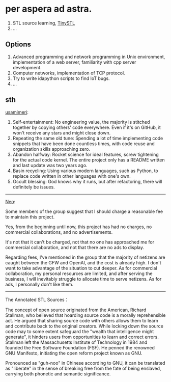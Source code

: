 # per aspera ad astra.
1. STL source learning, [TinySTL](https://github.com/shi9uma/TinySTL.git)
2. ...

## Options

1. Advanced programming and network programming in Unix environment, implementation of a web server, familiarity with cpp server development.
2. Computer networks, implementation of TCP protocol.
3. Try to write idapython scripts to find IoT bugs.
4. ...

## sth

[usamimeri](https://www.zhihu.com/question/633141089/answer/3351016479):

1. Self-entertainment: No engineering value, the majority is stitched together by copying others' code everywhere. Even if it's on GitHub, it won't receive any stars and might close down.
2. Repeating the same old tune: Spending a lot of time implementing code snippets that have been done countless times, with code reuse and organization skills approaching zero.
3. Abandon halfway: Rocket science for ideal features, screw tightening for the actual code kernel. The entire project only has a README written and last update was two years ago.
4. Basin recycling: Using various modern languages, such as Python, to replace code written in other languages with one's own.
5. Occult blessing: God knows why it runs, but after refactoring, there will definitely be issues.

---

[Neo](https://linux.do/t/topic/1051):

Some members of the group suggest that I should charge a reasonable fee to maintain this project.

Yes, from the beginning until now, this project has had no charges, no commercial collaborations, and no advertisements.

It's not that it can't be charged, not that no one has approached me for commercial collaboration, and not that there are no ads to display.

Regarding fees, I've mentioned in the group that the majority of netizens are caught between the GFW and OpenAI, and the cost is already high. I don't want to take advantage of the situation to cut deeper. As for commercial collaboration, my personal resources are limited, and after serving the business, I will inevitably struggle to allocate time to serve netizens. As for ads, I personally don't like them.

---

The Annotated STL Sources：

The concept of open source originated from the American, Richard Stallman, who believed that hoarding source code is a morally reprehensible act. He argued that sharing source code with others allows them to learn and contribute back to the original creators. While locking down the source code may to some extent safeguard the "wealth that intelligence might generate", it hinders users from opportunities to learn and correct errors. Stallman left the Massachusetts Institute of Technology in 1984 and founded the Free Software Foundation (FSF). He penned the renowned GNU Manifesto, initiating the open reform project known as GNU.

Pronounced as "guh-noo" in Chinese according to GNU, it can be translated as "liberate" in the sense of breaking free from the fate of being enslaved, carrying both phonetic and semantic significance.